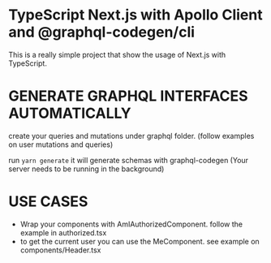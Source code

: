 # TypeScript Next.js with Apollo Client and @graphql-codegen/cli

This is a really simple project that show the usage of Next.js with TypeScript.

# GENERATE GRAPHQL INTERFACES AUTOMATICALLY

create your queries and mutations under graphql folder. (follow examples on user mutations and queries)

run `yarn generate` it will generate schemas with graphql-codegen (Your server needs to be running in the background)

# USE CASES

- Wrap your components with AmIAuthorizedComponent. follow the example in authorized.tsx
- to get the current user you can use the MeComponent. see example on components/Header.tsx
